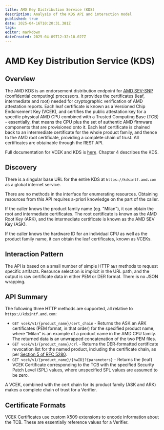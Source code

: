 ```yaml
---
title: AMD Key Distribution Service (KDS)
description: Analysis of the KDS API and interaction model
published: true
date: 2025-04-16T10:20:31.381Z
tags: 
editor: markdown
dateCreated: 2025-04-09T12:32:10.027Z
---
```


# AMD Key Distribution Service (KDS)

## Overview
The AMD KDS is an endorsement distribution endpoint for [AMD SEV-SNP](https://www.amd.com/en/developer/sev.html) (confidential computing) processors. It provides the certificates (leaf, intermediate and root) needed for cryptographic verification of AMD attestation reports. Each leaf certificate is known as a Versioned Chip Endorsement Key (VCEK), and certifies the public attestation key for a specific physical AMD CPU combined with a Trusted Computing Base (TCB) - essentially, that means the CPU plus the set of authentic AMD firmware components that are provisioned onto it. Each leaf certificate is chained back to an intermediate certificate for the whole product family, and thence to the AMD root certificate, providing a complete chain of trust. All certificates are obtainable through the REST API.

Full documentation for VCEK and KDS is [here](https://www.amd.com/content/dam/amd/en/documents/epyc-technical-docs/specifications/57230.pdf). Chapter 4 describes the KDS.

## Discovery
There is a singular base URL for the entire KDS at `https://kdsintf.amd.com` as a global internet service.

There are no methods in the interface for enumerating resources. Obtaining resources from this API requires a-priori knowledge on the part of the caller.

If the caller knows the product family name (eg. "Milan"), it can obtain the root and intermediate certificates. The root certificate is known as the AMD Root Key (ARK), and the intermediate certificate is known as the AMD SEV Key (ASK).

If the caller knows the hardware ID for an individual CPU as well as the product family name, it can obtain the leaf certificates, known as VCEKs.

## Interaction Pattern
The API is based on a small number of simple HTTP `GET` methods to request specific artifacts. Resource selection is implicit in the URL path, and the output is raw certificate data in either PEM or DER format. There is no JSON wrapping.

## API Summary
The following three HTTP methods are supported, all relative to `https://kdsintf.amd.com`:

- `GET vcek/v1/{product_name}/cert_chain` - Returns the ASK an ARK certificates (PEM format, in that order) for the specified product name, where "Milan" is an example of a product name in the AMD CPU family. The returned data is an unwrapped concatenation of the two PEM files.
- `GET vcek/v1/{product_name}/crl` - Returns the DER-formatted certificate revocation list for the named product, including the certificate chain, as per [Section 5 of RFC 5280](https://datatracker.ietf.org/doc/html/rfc5280#section-5).
- `GET vcek/v1/{product_name}/{hwID}?{parameters}` - Returns the (leaf) VCEK Certificate corresponding to the TCB with the specified Security Patch Level (SPL) values, where unspecified SPL values are assumed to be zero.

A VCEK, combined with the cert chain for its product family (ASK and ARK) makes a complete chain of trust for a Verifier.

## Certificate Formats
VCEK Certificates use custom X509 extensions to encode information about the TCB. These are essentially reference values for a Verifier.
